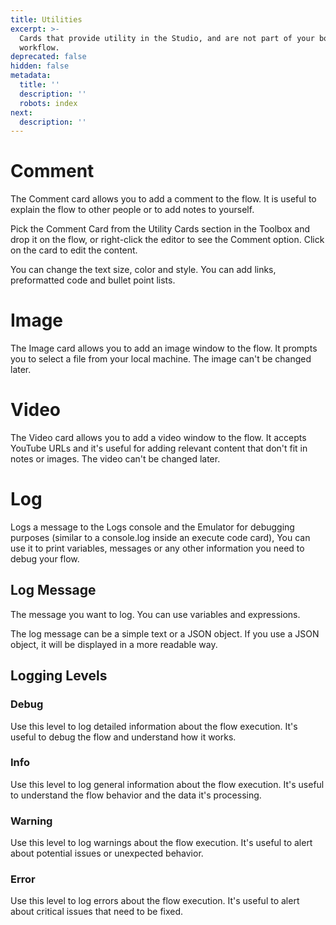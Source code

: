 ```yaml
---
title: Utilities
excerpt: >-
  Cards that provide utility in the Studio, and are not part of your bot's
  workflow.
deprecated: false
hidden: false
metadata:
  title: ''
  description: ''
  robots: index
next:
  description: ''
---
```

# Comment

The Comment card allows you to add a comment to the flow. It is useful to explain the flow to other people or to add notes to yourself.

Pick the Comment Card from the Utility Cards section in the Toolbox and drop it on the flow, or right-click the editor to see the Comment option. Click on the card to edit the content.

You can change the text size, color and style. You can add links, preformatted code and bullet point lists.  

# Image

The Image card allows you to add an image window to the flow. It prompts you to select a file from your local machine. The image can't be changed later.

# Video

The Video card allows you to add a video window to the flow. It accepts YouTube URLs and it's useful for adding relevant content that don't fit in notes or images. The video can't be changed later.

# Log

Logs a message to the Logs console and the Emulator for debugging purposes (similar to a console.log inside an execute code card), You can use it to print variables, messages or any other information you need to debug your flow. 

## Log Message

The message you want to log. You can use variables and expressions. 

The log message can be a simple text or a JSON object. If you use a JSON object, it will be displayed in a more readable way. 

## Logging Levels

### Debug

Use this level to log detailed information about the flow execution. It's useful to debug the flow and understand how it works.

### Info

Use this level to log general information about the flow execution. It's useful to understand the flow behavior and the data it's processing.

### Warning

Use this level to log warnings about the flow execution. It's useful to alert about potential issues or unexpected behavior.

### Error

Use this level to log errors about the flow execution. It's useful to alert about critical issues that need to be fixed.